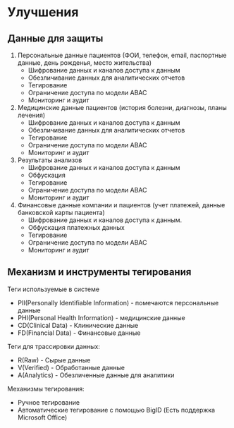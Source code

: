 # Улучшения

## Данные для защиты

1. Персональные данные пациентов (ФОИ, телефон, email, паспортные данные, день рожденья, место жительства)
   - Шифрование данных и каналов доступа к данным
   - Обезличивание данных для аналитических отчетов
   - Тегирование
   - Ограничение доступа по модели ABAC
   - Мониторинг и аудит
2. Медицинские данные пациентов (история болезни, диагнозы, планы лечения)
   - Шифрование данных и каналов доступа к данным
   - Обезличивание данных для аналитических отчетов
   - Тегирование
   - Ограничение доступа по модели ABAC
   - Мониторинг и аудит
3. Результаты анализов
   - Шифрование данных и каналов доступа к данным
   - Обфускация
   - Тегирование
   - Ограничение доступа по модели ABAC
   - Мониторинг и аудит
4. Финансовые данные компании и пациентов (учет платежей, данные банковской карты пациента)
   - Шифрование данных и каналов доступа к данным.
   - Обфускация платежных данных
   - Тегирование
   - Ограничение доступа по модели ABAC
   - Мониторинг и аудит


## Механизм и инструменты тегирования

Теги используемые в системе 

- PII(Personally Identifiable Information) - помечаются персональные данные
- PHI(Personal Health Information) - медицинские данные
- CD(Clinical Data) - Клинические данные
- FD(Financial Data) - Финансовые данные

Теги для трассировки данных:
- R(Raw) - Сырые данные
- V(Verified) - Обработанные данные
- A(Analytics) - Обезличенные данные для аналитики

Механизмы тегирования:
- Ручное тегирование
- Автоматические тегирование с помощью BigID (Есть поддержка Microsoft Office)